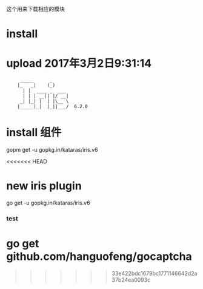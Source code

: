 这个用来下载相应的模块
# install

# upload 2017年3月2日9:31:14

         _____      _
        |_   _|    (_)
          | |  ____ _  ___
          | | | __|| |/ __|
         _| |_| |  | |\__ \
        |_____|_|  |_||___/  6.2.0

# install 组件
 
gopm get -u gopkg.in/kataras/iris.v6

<<<<<<< HEAD



# new iris plugin 
go get -u gopkg.in/kataras/iris.v6










### test
go get github.com/hanguofeng/gocaptcha
=======
 
>>>>>>> 33e422bdc1679bc1771146642d2a37b24ea0093c
